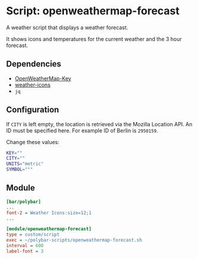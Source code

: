 # Script: openweathermap-forecast

A weather script that displays a weather forecast.

It shows icons and temperatures for the current weather and the 3 hour forecast.


## Dependencies

* [OpenWeatherMap-Key](https://openweathermap.org/appid)
* [weather-icons](https://github.com/erikflowers/weather-icons)
* `jq`


## Configuration

If `CITY` is left empty, the location is retrieved via the Mozilla Location API. An ID must be specified here. For example ID of Berlin is `2950159`.

Change these values:

```sh
KEY=""
CITY=""
UNITS="metric"
SYMBOL="°"
```


## Module

```ini
[bar/polybar]
...
font-2 = Weather Icons:size=12;1
...
```

```ini
[module/openweathermap-forecast]
type = custom/script
exec = ~/polybar-scripts/openweathermap-forecast.sh
interval = 600
label-font = 3
```
